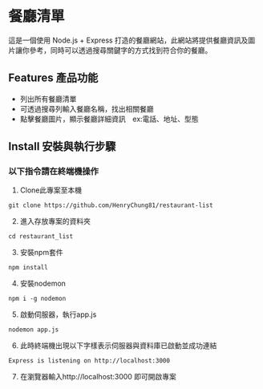 # 餐廳清單
這是一個使用 Node.js + Express 打造的餐廳網站，此網站將提供餐廳資訊及圖片讓你參考，同時可以透過搜尋關鍵字的方式找到符合你的餐廳。


## Features 產品功能
- 列出所有餐廳清單
- 可透過搜尋列輸入餐廳名稱，找出相關餐廳
- 點擊餐廳圖片，顯示餐廳詳細資訊　ex:電話、地址、型態

## Install 安裝與執行步驟
### 以下指令請在終端機操作
1. Clone此專案至本機
```
git clone https://github.com/HenryChung81/restaurant-list
```
2. 進入存放專案的資料夾
```
cd restaurant_list
```
3. 安裝npm套件
```
npm install
```
4. 安裝nodemon
```
npm i -g nodemon
```
5. 啟動伺服器，執行app.js
```
nodemon app.js
```
6. 此時終端機出現以下字樣表示伺服器與資料庫已啟動並成功連結
```
Express is listening on http://localhost:3000
```
7. 在瀏覽器輸入http://localhost:3000 即可開啟專案
